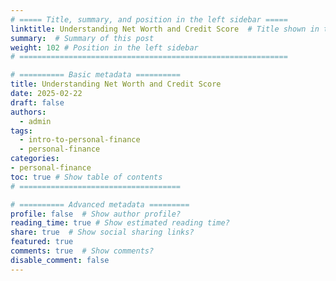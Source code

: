 ```yaml
---
# ===== Title, summary, and position in the left sidebar =====
linktitle: Understanding Net Worth and Credit Score  # Title shown in the left sidebar menu
summary:  # Summary of this post
weight: 102 # Position in the left sidebar
# ============================================================

# ========== Basic metadata ==========
title: Understanding Net Worth and Credit Score
date: 2025-02-22
draft: false
authors:
  - admin
tags:
  - intro-to-personal-finance
  - personal-finance
categories:
- personal-finance
toc: true # Show table of contents
# ====================================

# ========== Advanced metadata =========
profile: false  # Show author profile?
reading_time: true # Show estimated reading time?
share: true  # Show social sharing links?
featured: true
comments: true  # Show comments?
disable_comment: false
---
```


    